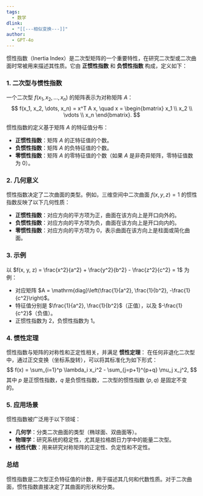 ```yaml
---
tags:
  - 数学
dlink:
  - "[[---相似变换---]]"
author:
  - GPT-4o
---
```

惯性指数（Inertia Index）是二次型矩阵的一个重要特性，在研究二次型或二次曲面时常被用来描述其性质。它由 **正惯性指数** 和 **负惯性指数** 构成，定义如下：

### 1. 二次型与惯性指数
一个二次型 $f(x_1, x_2, \dots, x_n)$ 的矩阵表示为对称矩阵 $A$：
$$
f(x_1, x_2, \dots, x_n) = x^T A x, \quad x = \begin{bmatrix} x_1 \\ x_2 \\ \vdots \\ x_n \end{bmatrix}.
$$

惯性指数的定义基于矩阵 $A$ 的特征值分布：
- **正惯性指数**：矩阵 $A$ 的正特征值的个数。
- **负惯性指数**：矩阵 $A$ 的负特征值的个数。
- **零惯性指数**：矩阵 $A$ 的零特征值的个数（如果 $A$ 是非奇异矩阵，零特征值数为 0）。

### 2. 几何意义
惯性指数决定了二次曲面的类型。例如，三维空间中二次曲面 $f(x, y, z) = 1$ 的惯性指数反映了以下几何性质：
- **正惯性指数**：对应方向的平方项为正，曲面在该方向上是开口向外的。
- **负惯性指数**：对应方向的平方项为负，曲面在该方向上是开口向内的。
- **零惯性指数**：对应方向的平方项为 0，表示曲面在该方向上是柱面或简化曲面。

### 3. 示例
以 $f(x, y, z) = \frac{x^2}{a^2} + \frac{y^2}{b^2} - \frac{z^2}{c^2} = 1$ 为例：
- 对应矩阵 $A = \mathrm{diag}\left(\frac{1}{a^2}, \frac{1}{b^2}, -\frac{1}{c^2}\right)$。
- 特征值分别是 $\frac{1}{a^2}, \frac{1}{b^2}$（正值），以及 $-\frac{1}{c^2}$（负值）。
- 正惯性指数为 2，负惯性指数为 1。

### 4. 惯性定理
惯性指数与矩阵的对称性和正定性相关，并满足 **惯性定理**：
在任何非退化二次型中，通过正交变换（坐标系旋转），可以将其标准化为如下形式：
$$
f(x) = \sum_{i=1}^p \lambda_i x_i^2 - \sum_{j=p+1}^{p+q} \mu_j x_j^2,
$$
其中 $p$ 是正惯性指数，$q$ 是负惯性指数，二次型的惯性指数 $(p, q)$ 是固定不变的。

### 5. 应用场景
惯性指数被广泛用于以下领域：
- **几何学**：分类二次曲面的类型（椭球面、双曲面等）。
- **物理学**：研究系统的稳定性，尤其是拉格朗日力学中的能量二次型。
- **线性代数**：用来研究对称矩阵的正定性、负定性和不定性。

### 总结
惯性指数是二次型正负特征值的计数，用于描述其几何和代数性质。对于二次曲面，惯性指数直接决定了其曲面的形状和分类。